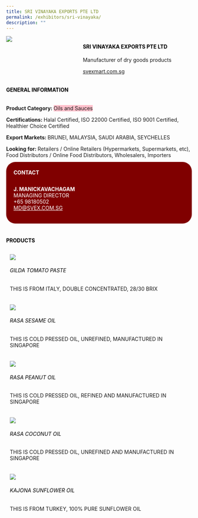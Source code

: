 ```yaml
---
title: SRI VINAYAKA EXPORTS PTE LTD
permalink: /exhibitors/sri-vinayaka/
description: ""
---
```

<head>
	<div class="flex-paragraph">
		<!--hi there! this is a comment and will provide you with instructional guides-->
		<!--insert booth number here!-->
		<p style="text-transform: uppercase"></p></div>
			<div class="flex-container" style="display: flex; flex-wrap: wrap;">
				<!--insert DOWNLOAD link of company logo between the " marks!-->
			<div class="card sgds" style="flex: 1 1 40%; display: block;"><img src="https://drive.google.com/u/0/uc?id=1yoP_bO9uMbPlOSFNWKbkUWNX5N4Pa-xX&export=download"></div>
	<div class="card-sgds" style="flex: 1 1 58%; display: block; margin-left: 3px">
		<h4 style="text-transform: uppercase; color: black;"><!--insert the exhibitor's name between the <b> tags here--><b>SRI VINAYAKA EXPORTS PTE LTD</b></h4><!--insert the exhibitor's description between the <p> tags here-->
		<p>Manufacturer of dry goods products</p>
		<!--insert the exhibitor's website link, making sure there is "https:// www." present please. make sure the entire https link goes in between the " marks-->
		<p><a href="https://svexmart.com.sg/" target="_blank"><!--insert the www website link here (no need for https)-->svexmart.com.sg</a></p>
	</div>
</div>
</head>

<body>
	<h4 style="text-transform: uppercase; color: black;"><b>General Information</b></h4>
		<div class="flex-container" style="display: flex; flex-wrap: wrap;">
			<div class="card sgds" style="flex: 1 1 65%; display: block; align-self: stretch">
			<div class="flex-paragraph">
			<p><b>Product Category: </b><span style=" background-color: pink; border-radius: 10 px;"><!--insert the exhibitor's pdt cat between the <p> tags here-->Oils and Sauces</span></p> 
				<p><b>Certifications: </b><!--insert all the exhibitor's certifications between the </b> and </p> here-->Halal Certified, ISO 22000 Certified, ISO 9001 Certified, Healthier Choice Certified</p>
			<p><b>Export Markets: </b><!--insert all the exhibitor's export markets between the </b> and </p> here-->BRUNEI, MALAYSIA, SAUDI ARABIA, SEYCHELLES</p>
			<p style="margin-bottom: 10px;"><b>Looking for: </b><!--insert all the exhibitor's potential business partners between the </b> and </p> here-->Retailers / Online Retailers (Hypermarkets, Supermarkets, etc), Food Distributors / Online Food Distributors, Wholesalers, Importers</p>
			</div>
		</div>
		<div class="card sgds" style="flex: 1 1 35%; padding: 10px; display: block; background-color: maroon; border-radius: 25px; align-self: center;">
		<h4 style="color: white; margin-top: 10px; margin-left: 10px;">CONTACT</h4>
		<div class="flex-paragraph">
			<!--replace with exhibitor's: -->
			<p style="padding: 10px; color: white;"><b><!-- POC name-->J. MANICKAVACHAGAM</b><br><!-- designation-->MANAGING DIRECTOR<br><!--contact number-->+65 98180502<br><!-- for linking purposes, insert their email after "mailto:"...--><a href="mailto:MD@SVEX.COM.SG" style="color: white;"><!--...and also include the display email before </a> here-->MD@SVEX.COM.SG</a></p>
		</div>
			</div>
		</div>
	<br>
		<h4 style="text-transform: uppercase; color: black;"><b>products</b></h4>
<div style="display: flex; flex-wrap: wrap;">
  <div class="card sgds" style="flex: 1 1 47%; margin: 10px; display: block;"><!--insert the exhibitor's DOWNLOAD image for product between the " marks here-->
	<div class="flex-image" style="display: block;"><img src="https://drive.google.com/u/0/uc?id=1fpmEru-rB4sa2UE0kREeDCwvUgqh_lQd&export=download"></div>
	<div class="flex-paragraph">
		<h6 style="text-transform: uppercase; color: black;"><!--insert product name before </h6> and product description after <p>-->GILDA TOMATO PASTE</h6>
		<p>THIS IS FROM ITALY, DOUBLE CONCENTRATED, 28/30 BRIX</p></div>
	</div>
		<div class="card sgds" style="flex: 1 1 47%; margin: 10px; display: block;">
		<div class="flex-image" style="display: block;"><img src="https://drive.google.com/u/0/uc?id=106Vul0LeC9WQMU21Q1ZELpPlCjQbLJQl&export=download"></div>
	<div class="flex-paragraph">
		<h6 style="text-transform: uppercase; color: black;">RASA SESAME OIL</h6>
		<p>THIS IS COLD PRESSED OIL, UNREFINED, MANUFACTURED IN SINGAPORE</p></div>
	</div>
		<div class="card sgds" style="flex: 1 1 47%; margin: 10px; display: block;">
		<div class="flex-image" style="display: block;"><img src="https://drive.google.com/u/0/uc?id=17ADzsukrkaQeDdzJoJz77C7DliI_k_MG&export=download"></div>
	<div class="flex-paragraph">
		<h6 style="text-transform: uppercase; color: black;">RASA PEANUT OIL</h6>
		<p>THIS IS COLD PRESSED OIL, REFINED AND MANUFACTURED IN SINGAPORE</p></div>
		</div>
		<div class="card sgds" style="flex: 1 1 47%; margin: 10px; display: block;">
		<div class="flex-image" style="display: block;"><img src="https://drive.google.com/u/0/uc?id=1tpJ61mOTHAUI-3cA3rnlRqplVHlJzQ4P&export=download"></div>
	<div class="flex-paragraph">
		<h6 style="text-transform: uppercase; color: black;">RASA COCONUT OIL</h6>
		<p>THIS IS COLD PRESSED OIL, UNREFINED AND MANUFACTURED IN SINGAPORE</p></div>
	</div>
		<div class="card sgds" style="flex: 1 1 47%; margin: 10px; display: block;">
		<div class="flex-image" style="display: block;"><img src="https://drive.google.com/u/0/uc?id=1KQg5y_sUE2BHPfo57UVME2p0oiui_q5a&export=download"></div>
	<div class="flex-paragraph">
		<h6 style="text-transform: uppercase; color: black;">KAJONA SUNFLOWER OIL</h6>
		<p>THIS IS FROM TURKEY, 100% PURE SUNFLOWER OIL</p></div>
	</div>
	<!--don't delete these 2 tags. double check how the layout looks on the right too and lemme know if there are any problems! thank u so much for ur hardwork!-->
	</div>
</body>